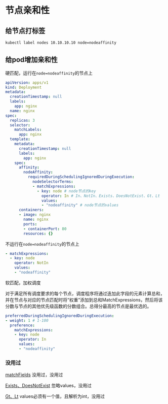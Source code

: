 # 节点亲和性

## 给节点打标签

```bash
kubectl label nodes 10.10.10.10 node=nodeaffinity
```

## 给pod增加亲和性

硬匹配，运行在`node=nodeaffinity`的节点上

```yaml
apiVersion: apps/v1
kind: Deployment
metadata:
  creationTimestamp: null
  labels:
    app: nginx
  name: nginx
spec:
  replicas: 3
  selector:
    matchLabels:
      app: nginx
  template:
    metadata:
      creationTimestamp: null
      labels:
        app: nginx
    spec:
      affinity:
        nodeAffinity:
          requiredDuringSchedulingIgnoredDuringExecution: 
            nodeSelectorTerms: 
            - matchExpressions:
              - key: node # node节点的key
                operator: In # In、NotIn、Exists、DoesNotExist、Gt、Lt
                values:
                - "nodeaffinity" # node节点的values
      containers:
      - image: nginx
        name: nginx
        ports:
        - containerPort: 80
        resources: {}
```

不运行在`node=nodeaffinity`的节点上

```yaml
- matchExpressions:
  - key: node
    operator: NotIn
    values:
    - "nodeaffinity"
```

软匹配，加权调度

对于满足所有调度要求的每个节点，调度程序将通过迭加此字段的元素计算总和，并在节点与对应的节点匹配时将“权重”添加到总和MatchExpressions，然后将该分数与节点的其他优先级函数的分数组合。总得分最高的节点是最优选的。

```yaml
preferredDuringSchedulingIgnoredDuringExecution:
- weight: 1 # 1-100 
  preference:
    matchExpressions:
    - key: node
      operator: In
      values:
      - "nodeaffinity"
```



### 没用过

[matchFields](https://v1-18.docs.kubernetes.io/docs/reference/generated/kubernetes-api/v1.18/#nodeselectorterm-v1-core) 没用过，没用过

[Exists、DoesNotExist](https://v1-18.docs.kubernetes.io/docs/reference/generated/kubernetes-api/v1.18/#nodeselectorrequirement-v1-core) 忽略values，没用过

[Gt、Lt](https://v1-18.docs.kubernetes.io/docs/reference/generated/kubernetes-api/v1.18/#nodeselectorrequirement-v1-core) values必须有一个值，且解析为int，没用过